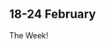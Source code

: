 ## 18-24 February

The Week!

<SectionBreak id="-3" nextId="0" />
<!-- <SectionBreak nextId="0" /> -->